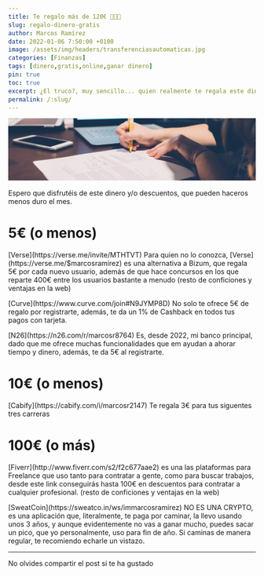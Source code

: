 ```yaml
---
title: Te regalo más de 120€ 💸💸💸
slug: regalo-dinero-gratis
author: Marcos Ramírez
date: 2022-01-06 7:50:00 +0100
image: /assets/img/headers/transferenciasautomaticas.jpg
categories: [Finanzas]
tags: [dinero,gratis,online,ganar dinero]
pin: true
toc: true
excerpt: ¿El truco?, muy sencillo... quien realmente te regala este dinero, no soy yo, son ofertas de las empresas que he recopilado
permalink: /:slug/ 
---
```

![Post Header](/assets/img/headers/default.webp)

Espero que disfrutéis de este dinero y/o descuentos, que pueden haceros menos duro el mes.


# 5€ (o menos)

<p>
[Verse](https://verse.me/invite/MTHTVT) Para quien no lo conozca, [Verse](https://verse.me/$marcosramirez) es una alternativa a Bizum, que regala 5€ por cada nuevo usuario, además de que hace concursos en los que reparte 400€ entre los usuarios bastante a menudo (resto de conficiones y ventajas en la web)
</p>

<p>
[Curve](https://www.curve.com/join#N9JYMP8D) No solo te ofrece 5€ de regalo por registrarte, además, te da un 1% de Cashback en todos tus pagos con tarjeta.
</p>

<p>
[N26](https://n26.com/r/marcosr8764) Es, desde 2022, mi banco principal, dado que me ofrece muchas funcionalidades que em ayudan a ahorar tiempo y dinero, además, te da 5€ al registrarte. 
</p>

# 10€ (o menos)
<p>
[Cabify](https://cabify.com/i/marcosr2147) Te regala 3€ para tus siguentes tres carreras
</p>


# 100€ (o más)
<p>
[Fiverr](http://www.fiverr.com/s2/f2c677aae2) es una las plataformas para Freelance que uso tanto para contratar a gente, como para buscar trabajos, desde este link conseguirás hasta 100€ en descuentos para contratar a cualquier profesional. (resto de conficiones y ventajas en la web)
<p>

<p>
[SweatCoin](https://sweatco.in/ws/immarcosramirez) NO ES UNA CRYPTO, es una aplicación que, literalmente, te paga por caminar, la llevo usando unos 3 años, y aunque evidentemente no vas a ganar mucho, puedes sacar un pico, que yo personalmente, uso para fin de año. Si caminas de manera regular, te recomiendo echarle un vistazo.
</p>


***
No olvides compartir el post si te ha gustado
